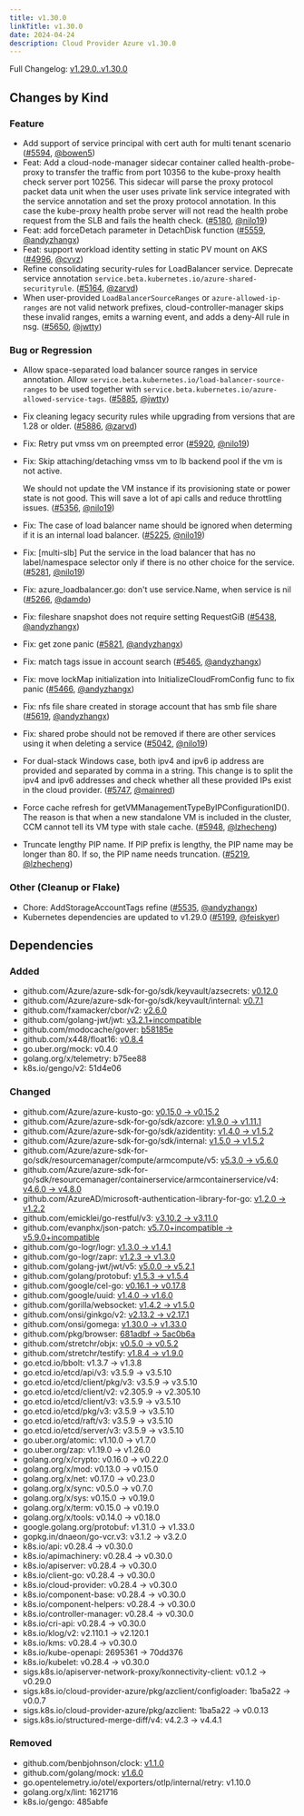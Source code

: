 ```yaml
---
title: v1.30.0
linkTitle: v1.30.0
date: 2024-04-24
description: Cloud Provider Azure v1.30.0
---
```

Full Changelog: [v1.29.0..v1.30.0](https://github.com/kubernetes-sigs/cloud-provider-azure/compare/v1.29.0...v1.30.0)

## Changes by Kind

### Feature

- Add support of service principal with cert auth for multi tenant scenario ([#5594](https://github.com/kubernetes-sigs/cloud-provider-azure/pull/5594), [@bowen5](https://github.com/bowen5))
- Feat: Add a cloud-node-manager sidecar container called health-probe-proxy to transfer the traffic from port 10356 to the kube-proxy health check server port 10256. This sidecar will parse the proxy protocol packet data unit when the user uses private link service integrated with the service annotation and set the proxy protocol annotation. In this case the kube-proxy health probe server will not read the health probe request from the SLB and fails the health check. ([#5180](https://github.com/kubernetes-sigs/cloud-provider-azure/pull/5180), [@nilo19](https://github.com/nilo19))
- Feat: add forceDetach parameter in DetachDisk function ([#5559](https://github.com/kubernetes-sigs/cloud-provider-azure/pull/5559), [@andyzhangx](https://github.com/andyzhangx))
- Feat: support workload identity setting in static PV mount on AKS ([#4996](https://github.com/kubernetes-sigs/cloud-provider-azure/pull/4996), [@cvvz](https://github.com/cvvz))
- Refine consolidating security-rules for LoadBalancer service.
  Deprecate service annotation `service.beta.kubernetes.io/azure-shared-securityrule`. ([#5164](https://github.com/kubernetes-sigs/cloud-provider-azure/pull/5164), [@zarvd](https://github.com/zarvd))
- When user-provided `LoadBalancerSourceRanges` or `azure-allowed-ip-ranges` are not valid network prefixes, cloud-controller-manager skips these invalid ranges, emits a warning event, and adds a deny-All rule in nsg. ([#5650](https://github.com/kubernetes-sigs/cloud-provider-azure/pull/5650), [@jwtty](https://github.com/jwtty))

### Bug or Regression

- Allow space-separated load balancer source ranges in service annotation. Allow `service.beta.kubernetes.io/load-balancer-source-ranges` to be used together with `service.beta.kubernetes.io/azure-allowed-service-tags`. ([#5885](https://github.com/kubernetes-sigs/cloud-provider-azure/pull/5885), [@jwtty](https://github.com/jwtty))
- Fix cleaning legacy security rules while upgrading from versions that are 1.28 or older. ([#5886](https://github.com/kubernetes-sigs/cloud-provider-azure/pull/5886), [@zarvd](https://github.com/zarvd))
- Fix: Retry put vmss vm on preempted error ([#5920](https://github.com/kubernetes-sigs/cloud-provider-azure/pull/5920), [@nilo19](https://github.com/nilo19))
- Fix: Skip attaching/detaching vmss vm to lb backend pool if the vm is not active.
  
  We should not update the VM instance if its provisioning state or power state is not good. This will save a lot of api calls and reduce throttling issues. ([#5356](https://github.com/kubernetes-sigs/cloud-provider-azure/pull/5356), [@nilo19](https://github.com/nilo19))
- Fix: The case of load balancer name should be ignored when determing if it is an internal load balancer. ([#5225](https://github.com/kubernetes-sigs/cloud-provider-azure/pull/5225), [@nilo19](https://github.com/nilo19))
- Fix: [multi-slb] Put the service in the load balancer that has no label/namespace selector only if there is no other choice for the service. ([#5281](https://github.com/kubernetes-sigs/cloud-provider-azure/pull/5281), [@nilo19](https://github.com/nilo19))
- Fix: azure_loadbalancer.go: don't use service.Name, when service is nil ([#5266](https://github.com/kubernetes-sigs/cloud-provider-azure/pull/5266), [@damdo](https://github.com/damdo))
- Fix: fileshare snapshot does not require setting RequestGiB ([#5438](https://github.com/kubernetes-sigs/cloud-provider-azure/pull/5438), [@andyzhangx](https://github.com/andyzhangx))
- Fix: get zone panic ([#5821](https://github.com/kubernetes-sigs/cloud-provider-azure/pull/5821), [@andyzhangx](https://github.com/andyzhangx))
- Fix: match tags issue in account search ([#5465](https://github.com/kubernetes-sigs/cloud-provider-azure/pull/5465), [@andyzhangx](https://github.com/andyzhangx))
- Fix: move lockMap initialization into InitializeCloudFromConfig func to fix panic ([#5466](https://github.com/kubernetes-sigs/cloud-provider-azure/pull/5466), [@andyzhangx](https://github.com/andyzhangx))
- Fix: nfs file share created in storage account that has smb file share ([#5619](https://github.com/kubernetes-sigs/cloud-provider-azure/pull/5619), [@andyzhangx](https://github.com/andyzhangx))
- Fix: shared probe should not be removed if there are other services using it when deleting a service ([#5042](https://github.com/kubernetes-sigs/cloud-provider-azure/pull/5042), [@nilo19](https://github.com/nilo19))
- For dual-stack Windows case, both ipv4 and ipv6 ip address are provided and separated by comma in a string. This change is to split the ipv4 and ipv6 addresses and check whether all these provided IPs exist in the cloud provider. ([#5747](https://github.com/kubernetes-sigs/cloud-provider-azure/pull/5747), [@mainred](https://github.com/mainred))
- Force cache refresh for getVMManagementTypeByIPConfigurationID(). The reason is that when a new standalone VM is included in the cluster, CCM cannot tell its VM type with stale cache. ([#5948](https://github.com/kubernetes-sigs/cloud-provider-azure/pull/5948), [@lzhecheng](https://github.com/lzhecheng))
- Truncate lengthy PIP name. If PIP prefix is lengthy, the PIP name may be longer than 80. If so, the PIP name needs truncation. ([#5219](https://github.com/kubernetes-sigs/cloud-provider-azure/pull/5219), [@lzhecheng](https://github.com/lzhecheng))

### Other (Cleanup or Flake)

- Chore: AddStorageAccountTags refine ([#5535](https://github.com/kubernetes-sigs/cloud-provider-azure/pull/5535), [@andyzhangx](https://github.com/andyzhangx))
- Kubernetes dependencies are updated to v1.29.0 ([#5199](https://github.com/kubernetes-sigs/cloud-provider-azure/pull/5199), [@feiskyer](https://github.com/feiskyer))

## Dependencies

### Added
- github.com/Azure/azure-sdk-for-go/sdk/keyvault/azsecrets: [v0.12.0](https://github.com/Azure/azure-sdk-for-go/tree/sdk/keyvault/azsecrets/v0.12.0)
- github.com/Azure/azure-sdk-for-go/sdk/keyvault/internal: [v0.7.1](https://github.com/Azure/azure-sdk-for-go/tree/sdk/keyvault/internal/v0.7.1)
- github.com/fxamacker/cbor/v2: [v2.6.0](https://github.com/fxamacker/cbor/tree/v2.6.0)
- github.com/golang-jwt/jwt: [v3.2.1+incompatible](https://github.com/golang-jwt/jwt/tree/v3.2.1)
- github.com/modocache/gover: [b58185e](https://github.com/modocache/gover/tree/b58185e)
- github.com/x448/float16: [v0.8.4](https://github.com/x448/float16/tree/v0.8.4)
- go.uber.org/mock: v0.4.0
- golang.org/x/telemetry: b75ee88
- k8s.io/gengo/v2: 51d4e06

### Changed
- github.com/Azure/azure-kusto-go: [v0.15.0 → v0.15.2](https://github.com/Azure/azure-kusto-go/compare/v0.15.0...v0.15.2)
- github.com/Azure/azure-sdk-for-go/sdk/azcore: [v1.9.0 → v1.11.1](https://github.com/Azure/azure-sdk-for-go/compare/sdk/azcore/v1.9.0...sdk/azcore/v1.11.1)
- github.com/Azure/azure-sdk-for-go/sdk/azidentity: [v1.4.0 → v1.5.2](https://github.com/Azure/azure-sdk-for-go/compare/sdk/azidentity/v1.4.0...sdk/azidentity/v1.5.2)
- github.com/Azure/azure-sdk-for-go/sdk/internal: [v1.5.0 → v1.5.2](https://github.com/Azure/azure-sdk-for-go/compare/sdk/internal/v1.5.0...sdk/internal/v1.5.2)
- github.com/Azure/azure-sdk-for-go/sdk/resourcemanager/compute/armcompute/v5: [v5.3.0 → v5.6.0](https://github.com/Azure/azure-sdk-for-go/compare/sdk/resourcemanager/compute/armcompute/v5/v5.3.0...sdk/resourcemanager/compute/armcompute/v5/v5.6.0)
- github.com/Azure/azure-sdk-for-go/sdk/resourcemanager/containerservice/armcontainerservice/v4: [v4.6.0 → v4.8.0](https://github.com/Azure/azure-sdk-for-go/compare/sdk/resourcemanager/containerservice/armcontainerservice/v4/v4.6.0...sdk/resourcemanager/containerservice/armcontainerservice/v4/v4.8.0)
- github.com/AzureAD/microsoft-authentication-library-for-go: [v1.2.0 → v1.2.2](https://github.com/AzureAD/microsoft-authentication-library-for-go/compare/v1.2.0...v1.2.2)
- github.com/emicklei/go-restful/v3: [v3.10.2 → v3.11.0](https://github.com/emicklei/go-restful/compare/v3.10.2...v3.11.0)
- github.com/evanphx/json-patch: [v5.7.0+incompatible → v5.9.0+incompatible](https://github.com/evanphx/json-patch/compare/v5.7.0...v5.9.0)
- github.com/go-logr/logr: [v1.3.0 → v1.4.1](https://github.com/go-logr/logr/compare/v1.3.0...v1.4.1)
- github.com/go-logr/zapr: [v1.2.3 → v1.3.0](https://github.com/go-logr/zapr/compare/v1.2.3...v1.3.0)
- github.com/golang-jwt/jwt/v5: [v5.0.0 → v5.2.1](https://github.com/golang-jwt/jwt/compare/v5.0.0...v5.2.1)
- github.com/golang/protobuf: [v1.5.3 → v1.5.4](https://github.com/golang/protobuf/compare/v1.5.3...v1.5.4)
- github.com/google/cel-go: [v0.16.1 → v0.17.8](https://github.com/google/cel-go/compare/v0.16.1...v0.17.8)
- github.com/google/uuid: [v1.4.0 → v1.6.0](https://github.com/google/uuid/compare/v1.4.0...v1.6.0)
- github.com/gorilla/websocket: [v1.4.2 → v1.5.0](https://github.com/gorilla/websocket/compare/v1.4.2...v1.5.0)
- github.com/onsi/ginkgo/v2: [v2.13.2 → v2.17.1](https://github.com/onsi/ginkgo/compare/v2.13.2...v2.17.1)
- github.com/onsi/gomega: [v1.30.0 → v1.33.0](https://github.com/onsi/gomega/compare/v1.30.0...v1.33.0)
- github.com/pkg/browser: [681adbf → 5ac0b6a](https://github.com/pkg/browser/compare/681adbf...5ac0b6a)
- github.com/stretchr/objx: [v0.5.0 → v0.5.2](https://github.com/stretchr/objx/compare/v0.5.0...v0.5.2)
- github.com/stretchr/testify: [v1.8.4 → v1.9.0](https://github.com/stretchr/testify/compare/v1.8.4...v1.9.0)
- go.etcd.io/bbolt: v1.3.7 → v1.3.8
- go.etcd.io/etcd/api/v3: v3.5.9 → v3.5.10
- go.etcd.io/etcd/client/pkg/v3: v3.5.9 → v3.5.10
- go.etcd.io/etcd/client/v2: v2.305.9 → v2.305.10
- go.etcd.io/etcd/client/v3: v3.5.9 → v3.5.10
- go.etcd.io/etcd/pkg/v3: v3.5.9 → v3.5.10
- go.etcd.io/etcd/raft/v3: v3.5.9 → v3.5.10
- go.etcd.io/etcd/server/v3: v3.5.9 → v3.5.10
- go.uber.org/atomic: v1.10.0 → v1.7.0
- go.uber.org/zap: v1.19.0 → v1.26.0
- golang.org/x/crypto: v0.16.0 → v0.22.0
- golang.org/x/mod: v0.13.0 → v0.15.0
- golang.org/x/net: v0.17.0 → v0.23.0
- golang.org/x/sync: v0.5.0 → v0.7.0
- golang.org/x/sys: v0.15.0 → v0.19.0
- golang.org/x/term: v0.15.0 → v0.19.0
- golang.org/x/tools: v0.14.0 → v0.18.0
- google.golang.org/protobuf: v1.31.0 → v1.33.0
- gopkg.in/dnaeon/go-vcr.v3: v3.1.2 → v3.2.0
- k8s.io/api: v0.28.4 → v0.30.0
- k8s.io/apimachinery: v0.28.4 → v0.30.0
- k8s.io/apiserver: v0.28.4 → v0.30.0
- k8s.io/client-go: v0.28.4 → v0.30.0
- k8s.io/cloud-provider: v0.28.4 → v0.30.0
- k8s.io/component-base: v0.28.4 → v0.30.0
- k8s.io/component-helpers: v0.28.4 → v0.30.0
- k8s.io/controller-manager: v0.28.4 → v0.30.0
- k8s.io/cri-api: v0.28.4 → v0.30.0
- k8s.io/klog/v2: v2.110.1 → v2.120.1
- k8s.io/kms: v0.28.4 → v0.30.0
- k8s.io/kube-openapi: 2695361 → 70dd376
- k8s.io/kubelet: v0.28.4 → v0.30.0
- sigs.k8s.io/apiserver-network-proxy/konnectivity-client: v0.1.2 → v0.29.0
- sigs.k8s.io/cloud-provider-azure/pkg/azclient/configloader: 1ba5a22 → v0.0.7
- sigs.k8s.io/cloud-provider-azure/pkg/azclient: 1ba5a22 → v0.0.13
- sigs.k8s.io/structured-merge-diff/v4: v4.2.3 → v4.4.1

### Removed
- github.com/benbjohnson/clock: [v1.1.0](https://github.com/benbjohnson/clock/tree/v1.1.0)
- github.com/golang/mock: [v1.6.0](https://github.com/golang/mock/tree/v1.6.0)
- go.opentelemetry.io/otel/exporters/otlp/internal/retry: v1.10.0
- golang.org/x/lint: 1621716
- k8s.io/gengo: 485abfe

